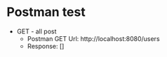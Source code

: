 # Postman test


- GET - all post 
  - Postman GET Url: http://localhost:8080/users  
  - Response: []